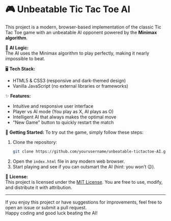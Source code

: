 # 🎮 Unbeatable Tic Tac Toe AI

This project is a modern, browser-based implementation of the classic Tic Tac Toe game with an unbeatable AI opponent powered by the **Minimax algorithm**.

🧠 **AI Logic:**  
The AI uses the Minimax algorithm to play perfectly, making it nearly impossible to beat.

🖥️ **Tech Stack:**
- HTML5 & CSS3 (responsive and dark-themed design)
- Vanilla JavaScript (no external libraries or frameworks)

✨ **Features:**
- Intuitive and responsive user interface
- Player vs AI mode (You play as X, AI plays as O)
- Intelligent AI that always makes the optimal move
- "New Game" button to quickly restart the match

🚀 **Getting Started:**
To try out the game, simply follow these steps:
1. Clone the repository:
   ```bash
   git clone https://github.com/yourusername/unbeatable-tictactoe-AI.git
   ```
2. Open the `index.html` file in any modern web browser.
3. Start playing and see if you can outsmart the AI (hint: you won’t 😉).

📄 **License:**  
This project is licensed under the [MIT License](./LICENSE). You are free to use, modify, and distribute it with attribution.

---

If you enjoy this project or have suggestions for improvements, feel free to open an issue or submit a pull request.  
Happy coding and good luck beating the AI!
